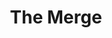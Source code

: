 ---
posted: true
guid: "2A96C7AA-9F76-4D09-828F-ADF86BF6B131"
title: "The Merge"
subtitle: ""
description: "NVIDIA has a plan for a POW Ethereum fork, and the discussion goes through the incentives and challenges surrounding it. Who benefits from it and how it can affect the industry?"
pubDate: "Wed, 31 Aug 2022 18:00:00 -0500"
itunes-explicit: "no"
itunes-episode: 39
itunes-episodeType: full

# More info
youtube-full: https://www.youtube.com/watch?v=-4oOu4jpBJA
discussion: https://twitter.com/fulldecent/status/1564758348679061505

# Timeline
timeline:
  - seconds: 49
    title: The drink
  - seconds: 71
    title: POS intro
  - seconds: 151
    title: What if miners continue to mine?
  - seconds: 230
    title: We're on Ethereum version 20 already
  - seconds: 329
    title: The Merge prevents future forking
  - seconds: 470
    title: What about censorship resistance?
  - seconds: 832
    title: The rebellion
  - seconds: 1037
    title: NVIDIA business plan
  - seconds: 1191
    title: What happens to bridges in The Merge?
  - seconds: 1241
    title: How to incentivize development on POWNet?
  - seconds: 1347
    title: Why you should still mine on POWNet


# File information
enclosure-url: "https://media.phor.net/csh/2022-08-30-episode-39.m4a"
enclosure-length: 33570650
enclosure-type: "audio/x-m4a"
itunes-duration: 1684

# CSH information
badges: []
---